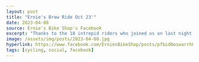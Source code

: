 ```yaml
---
layout: post
title: "Ernie's Brew Ride Oct 23'"
date: 2023-04-08
source: Ernie's Bike Shop's Facebook
excerpt: "Thanks to the 18 intrepid riders who joined us on last night's Brew Tour ride! We got a little wet on the way out, dried out on the way back, and treated ourselves to Paradigm Shift Brewing at the end."
image: /assets/img/posts/2023-04-08.jpg
hyperlink: https://www.facebook.com/ErniesBikeShop/posts/pfbid0oswarrhFmyTSWF4UbLxH2ERzvf5bKbGTm6KJpVFxP6sr2YQzBKNBPW2PQYRDeVzel
tags: [cycling, social, facebook]
---
```

